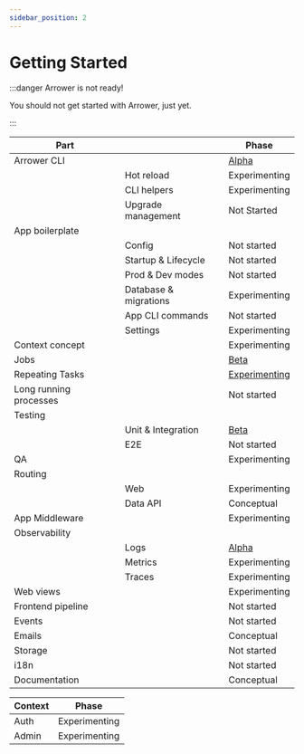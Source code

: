 ```yaml
---
sidebar_position: 2
---
```


# Getting Started

:::danger Arrower is not ready!

You should not get started with Arrower, just yet.

:::


| Part                   |                       | Phase                                   |
|------------------------|-----------------------|-----------------------------------------|
| Arrower CLI            |                       | [Alpha](cli)                            |
|                        | Hot reload            | Experimenting                           |
|                        | CLI helpers           | Experimenting                           |
|                        | Upgrade management    | Not Started                             |
| App boilerplate        |                       |                                         |
|                        | Config                | Not started                             |
|                        | Startup & Lifecycle   | Not started                             |
|                        | Prod & Dev modes      | Not started                             |
|                        | Database & migrations | Experimenting                           |
|                        | App CLI commands      | Not started                             |
|                        | Settings              | Experimenting                           |
| Context concept        |                       | Experimenting                           |
| Jobs                   |                       | [Beta](basics/jobs)                     |
| Repeating Tasks        |                       | [Experimenting](basics/repeating-tasks) |
| Long running processes |                       | Not started                             |
| Testing                |                       |                                         |
|                        | Unit & Integration    | [Beta](basics/testing)                  |
|                        | E2E                   | Not started                             |
| QA                     |                       | Experimenting                           |
| Routing                |                       |                                         |
|                        | Web                   | Experimenting                           |
|                        | Data API              | Conceptual                              |
| App Middleware         |                       | Experimenting                           |
| Observability          |                       |                                         |
|                        | Logs                  | [Alpha](basics/observability/logging)   |
|                        | Metrics               | Experimenting                           |
|                        | Traces                | Experimenting                           |
| Web views              |                       | Experimenting                           |
| Frontend pipeline      |                       | Not started                             |
| Events                 |                       | Not started                             |
| Emails                 |                       | Conceptual                              |
| Storage                |                       | Not started                             |
| i18n                   |                       | Not started                             |
| Documentation          |                       | Conceptual                              |




| Context       | Phase          |
|---------------|----------------|
| Auth          | Experimenting  |
| Admin         | Experimenting  |
